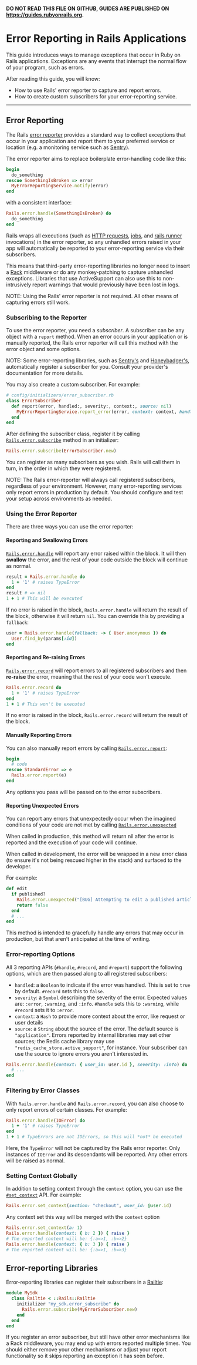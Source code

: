 **DO NOT READ THIS FILE ON GITHUB, GUIDES ARE PUBLISHED ON https://guides.rubyonrails.org.**

Error Reporting in Rails Applications
========================

This guide introduces ways to manage exceptions that occur in Ruby on Rails applications. Exceptions are any events that interrupt the normal flow of your program, such as errors.

After reading this guide, you will know:

* How to use Rails' error reporter to capture and report errors.
* How to create custom subscribers for your error-reporting service.

--------------------------------------------------------------------------------

Error Reporting
------------------------

The Rails [error reporter](https://api.rubyonrails.org/classes/ActiveSupport/ErrorReporter.html) provides a standard way to collect exceptions that occur in your application and report them to your preferred service or location (e.g. a monitoring service such as [Sentry](https://github.com/getsentry/sentry-ruby/blob/e18ce4b6dcce2ebd37778c1e96164684a1e9ebfc/sentry-rails/lib/sentry/rails/error_subscriber.rb)).

The error reporter aims to replace boilerplate error-handling code like this:

```ruby
begin
  do_something
rescue SomethingIsBroken => error
  MyErrorReportingService.notify(error)
end
```

with a consistent interface:

```ruby
Rails.error.handle(SomethingIsBroken) do
  do_something
end
```

Rails wraps all executions (such as [HTTP requests](https://developer.mozilla.org/en-US/docs/Web/HTTP/Methods), [jobs](https://guides.rubyonrails.org/active_job_basics.html), and [rails runner](https://guides.rubyonrails.org/command_line.html#bin-rails-runner) invocations) in the error reporter, so any unhandled errors raised in your app will automatically be reported to your error-reporting service via their subscribers.

This means that third-party error-reporting libraries no longer need to insert a [Rack](https://guides.rubyonrails.org/rails_on_rack.html) middleware or do any monkey-patching to capture unhandled exceptions. Libraries that use ActiveSupport can also use this to non-intrusively report warnings that would previously have been lost in logs.

NOTE: Using the Rails' error reporter is not required. All other means of capturing errors still work.

### Subscribing to the Reporter

To use the error reporter, you need a _subscriber_. A subscriber can be any object with a `report` method. When an error occurs in your application or is manually reported, the Rails error reporter will call this method with the error object and some options.

NOTE: Some error-reporting libraries, such as [Sentry's](https://github.com/getsentry/sentry-ruby/blob/e18ce4b6dcce2ebd37778c1e96164684a1e9ebfc/sentry-rails/lib/sentry/rails/error_subscriber.rb) and [Honeybadger's](https://docs.honeybadger.io/lib/ruby/integration-guides/rails-exception-tracking/), automatically register a subscriber for you. Consult your provider's documentation for more details.

You may also create a custom subscriber. For example:

```ruby
# config/initializers/error_subscriber.rb
class ErrorSubscriber
  def report(error, handled:, severity:, context:, source: nil)
    MyErrorReportingService.report_error(error, context: context, handled: handled, level: severity)
  end
end
```

After defining the subscriber class, register it by calling [`Rails.error.subscribe`](https://api.rubyonrails.org/classes/ActiveSupport/ErrorReporter.html#method-i-subscribe) method in an initializer:

```ruby
Rails.error.subscribe(ErrorSubscriber.new)
```

You can register as many subscribers as you wish. Rails will call them in turn, in the order in which they were registered.

NOTE: The Rails error-reporter will always call registered subscribers, regardless of your environment. However, many error-reporting services only report errors in production by default. You should configure and test your setup across environments as needed.

### Using the Error Reporter

There are three ways you can use the error reporter:

#### Reporting and Swallowing Errors

[`Rails.error.handle`](https://api.rubyonrails.org/classes/ActiveSupport/ErrorReporter.html#method-i-handle) will report any error raised within the block. It will then **swallow** the error, and the rest of your code outside the block will continue as normal.

```ruby
result = Rails.error.handle do
  1 + '1' # raises TypeError
end
result # => nil
1 + 1 # This will be executed
```

If no error is raised in the block, `Rails.error.handle` will return the result of the block, otherwise it will return `nil`. You can override this by providing a `fallback`:

```ruby
user = Rails.error.handle(fallback: -> { User.anonymous }) do
  User.find_by(params[:id])
end
```

#### Reporting and Re-raising Errors

[`Rails.error.record`](https://api.rubyonrails.org/classes/ActiveSupport/ErrorReporter.html#method-i-record) will report errors to all registered subscribers and then **re-raise** the error, meaning that the rest of your code won't execute.

```ruby
Rails.error.record do
  1 + '1' # raises TypeError
end
1 + 1 # This won't be executed
```

If no error is raised in the block, `Rails.error.record` will return the result of the block.

#### Manually Reporting Errors

You can also manually report errors by calling [`Rails.error.report`](https://api.rubyonrails.org/classes/ActiveSupport/ErrorReporter.html#method-i-report):

```ruby
begin
  # code
rescue StandardError => e
  Rails.error.report(e)
end
```

Any options you pass will be passed on to the error subscribers.

#### Reporting Unexpected Errors

You can report any errors that unexpectedly occur when the imagined conditions of your code are not met by calling [`Rails.error.unexpected`](https://edgeapi.rubyonrails.org/classes/ActiveSupport/ErrorReporter.html#method-i-unexpected")

When called in production, this method will return nil after the error is reported and the execution of your code will continue.

When called in development, the error will be wrapped in a new error class (to ensure it's not being rescued higher in the stack) and surfaced to the developer.

For example:

```ruby
def edit
  if published?
    Rails.error.unexpected("[BUG] Attempting to edit a published article, that shouldn't be possible")
    return false
  end
  # ...
end
```
This method is intended to gracefully handle any errors that may occur in production, but that aren't anticipated at the time of writing.

### Error-reporting Options

All 3 reporting APIs (`#handle`, `#record`, and `#report`) support the following options, which are then passed along to all registered subscribers:

- `handled`: a `Boolean` to indicate if the error was handled. This is set to `true` by default. `#record` sets this to `false`.
- `severity`: a `Symbol` describing the severity of the error. Expected values are: `:error`, `:warning`, and `:info`. `#handle` sets this to `:warning`, while `#record` sets it to `:error`.
- `context`: a `Hash` to provide more context about the error, like request or user details
- `source`: a `String` about the source of the error. The default source is `"application"`. Errors reported by internal libraries may set other sources; the Redis cache library may use `"redis_cache_store.active_support"`, for instance. Your subscriber can use the source to ignore errors you aren't interested in.

```ruby
Rails.error.handle(context: { user_id: user.id }, severity: :info) do
  # ...
end
```

### Filtering by Error Classes

With `Rails.error.handle` and `Rails.error.record`, you can also choose to only report errors of certain classes. For example:

```ruby
Rails.error.handle(IOError) do
  1 + '1' # raises TypeError
end
1 + 1 # TypeErrors are not IOErrors, so this will *not* be executed
```

Here, the `TypeError` will not be captured by the Rails error reporter. Only instances of  `IOError` and its descendants will be reported. Any other errors will be raised as normal.

### Setting Context Globally

In addition to setting context through the `context` option, you can use the [`#set_context`](https://api.rubyonrails.org/classes/ActiveSupport/ErrorReporter.html#method-i-set_context) API. For example:

```ruby
Rails.error.set_context(section: "checkout", user_id: @user.id)
```

Any context set this way will be merged with the `context` option

```ruby
Rails.error.set_context(a: 1)
Rails.error.handle(context: { b: 2 }) { raise }
# The reported context will be: {:a=>1, :b=>2}
Rails.error.handle(context: { b: 3 }) { raise }
# The reported context will be: {:a=>1, :b=>3}
```

Error-reporting Libraries
------------------------

Error-reporting libraries can register their subscribers in a [Railtie](https://api.rubyonrails.org/classes/Rails/Railtie.html):

```ruby
module MySdk
  class Railtie < ::Rails::Railtie
    initializer "my_sdk.error_subscribe" do
      Rails.error.subscribe(MyErrorSubscriber.new)
    end
  end
end
```

If you register an error subscriber, but still have other error mechanisms like a Rack middleware, you may end up with errors reported multiple times. You should either remove your other mechanisms or adjust your report functionality so it skips reporting an exception it has seen before.